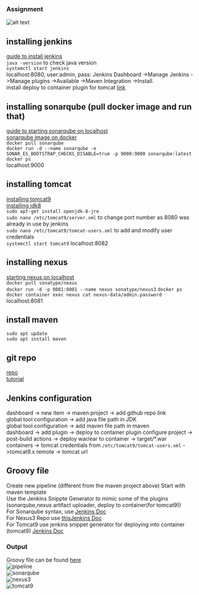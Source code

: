 ### Assignment ###  
![alt text](https://github.com/jasonltr/KCMavenWebProject/blob/master/Images/Screenshot%20from%202022-04-25%2015-06-51.png)  

## installing jenkins ##  
[guide to install jenkins](https://www.jenkins.io/doc/book/installing/linux/)  
`java -version` to check java version  
`systemctl start jenkins`  
localhost:8080, user:admin, pass: 
Jenkins Dashboard ->Manage Jenkins ->Manage plugins ->Available ->Maven Integration ->Install.  
install deploy to container plugin for tomcat  [link](https://www.middlewareinventory.com/blog/jenkins-tomcat-deploy-deploying-application-tomcat-using-jenkins/)  


## installing sonarqube (pull docker image and run that) ##  
[guide to starting sonarqube on localhost](https://docs.sonarqube.org/latest/setup/get-started-2-minutes/)  
[sonarqube image on docker](https://hub.docker.com/_/sonarqube/)  
`docker pull sonarqube`  
`docker run -d --name sonarqube -e SONAR_ES_BOOTSTRAP_CHECKS_DISABLE=true -p 9000:9000 sonarqube:latest`  
`docker ps`  
localhost:9000  

## installing tomcat ##  
[installing tomcat9](https://linuxhint.com/install_apache_tomcat_server_ubuntu/)  
[installing jdk8](http://openjdk.java.net/install/index.html)  
`sudo apt-get install openjdk-8-jre`  
`sudo nano /etc/tomcat9/server.xml` to change port number as 8080 was already in use by jenkins  
`sudo nano /etc/tomcat9/tomcat-users.xml` to add and modify user credentials  
`systemctl start tomcat9`
localhost:8082  

## installing nexus ##  
[starting nexus on localhost](https://ahgh.medium.com/how-to-setup-sonatype-nexus-3-repository-manager-using-docker-7ff89bc311ce)  
`docker pull sonatype/nexus`  
`docker run -d -p 8081:8081 --name nexus sonatype/nexus3`
`docker ps`
`docker container exec nexus cat nexus-data/admin.password`  
localhost:8081  

## install maven ##  
`sudo apt update`  
`sudo apt install maven`  

## git repo ##  
[repo](https://github.com/jasonltr/KCMavenWebProject)  
[tutorial](https://www.youtube.com/watch?v=meaD9y1RPNc)  

## Jenkins configuration ##  
dashboard -> new item -> maven project -> add github repo link  
global tool configuration -> add java file path in JDK  
global tool configuration -> add maven file path in maven  
dashboard -> add plugin -> deploy to container plugin
configure project -> post-build actions -> deploy war/ear to container -> target/*.war  
containers -> tomcat credentials from  `/etc/tomcat9/tomcat-users.xml` ->tomcat9.x remote -> tomcat url  

## Groovy file ##  
Create new pipeline (different from the maven project above)
Start with maven template  
Use the Jenkins Snippte Generator to mimic some of the plugins (sonarqube,nexus artifact uploader, deploy to container(for tomcat9))  
For Sonarqube syntax, use [Jenkins Doc](https://www.jenkins.io/doc/pipeline/steps/sonar/)  
For Nexus3 Repo use [this](https://www.youtube.com/watch?v=ftTjxztcT14)[Jenkins Doc](https://www.jenkins.io/doc/pipeline/steps/nexus-artifact-uploader/)  
For Tomcat9 use jenkins snippet generator for deploying into container (tomcat9) [Jenkins Doc](https://www.jenkins.io/doc/pipeline/steps/deploy/#deploy-deploy-warear-to-a-container)  

### Output ###  
Groovy file can be found [here](https://github.com/jasonltr/KCMavenWebProject/blob/master/pipeline)  
![pipeline](https://github.com/jasonltr/KCMavenWebProject/blob/master/Images/pipeline%20success.jpg)  
![sonarqube](https://github.com/jasonltr/KCMavenWebProject/blob/master/Images/Sonarqube%20success.png)  
![nexus3](https://github.com/jasonltr/KCMavenWebProject/blob/master/Images/nexus3%20success.png)  
![tomcat9](https://github.com/jasonltr/KCMavenWebProject/blob/master/Images/tomcat9%20success.png)  